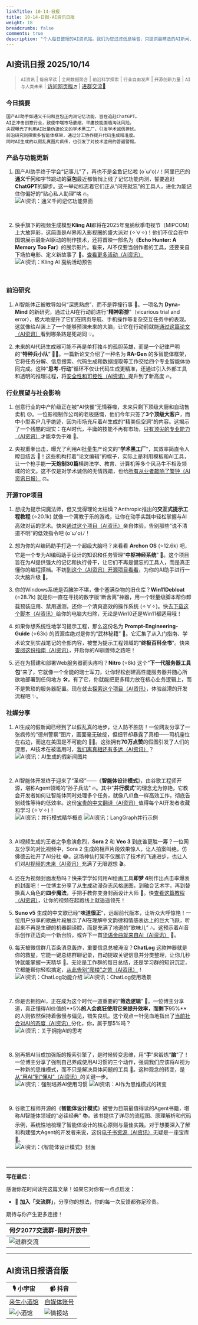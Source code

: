 ```yaml
---
linkTitle: 10-14-日报
title: 10-14-日报-AI资讯日报
weight: 18
breadcrumbs: false
comments: true
description: "个人每日整理的AI资讯站。我们为您过滤信息噪音，只提供最精选的AI新闻、最实用的AI工具与AI教程，助您高效获取人工智能领域的前沿动态"
---
```


## AI资讯日报 2025/10/14

>  `AI资讯` | `每日早读` | `全网数据聚合` | `前沿科学探索` | `行业自由发声` | `开源创新力量` | `AI与人类未来` | [访问网页版↗️](https://ai.hubtoday.app/) | [进群交流🤙](https://source.hubtoday.app/logo/wechat-qun.jpg)



### **今日摘要**

```
国产AI助手如通义千问和豆包正内测记忆功能，旨在追赶ChatGPT。
AI正冲击创意行业，致使中端市场萎缩，平庸技能面临淘汰风险。
央视曝光了利用AI批量伪造论文的学术黑工厂，引发学术诚信担忧。
前沿研究则探索多智能体框架，通过分工协作提升代码生成精准度。
同时AI生成的以假乱真图片疯传，也引发了对技术滥用的普遍警惕。
```


### 产品与功能更新

1.  国产AI助手终于学会“记事儿”了，再也不是金鱼记忆啦 (o´ω'o)ﾉ！阿里巴巴的**通义千问**和字节跳动的**豆包**最近都悄悄上线了记忆功能内测，誓要追赶**ChatGPT**的脚步。这一举动标志着它们正从“问完就忘”的工具人，进化为能记住你偏好的“贴心私人助理”咯 🔥。<br/>
![AI资讯：通义千问记忆功能界面](https://source.hubtoday.app/images/2025/10/news_01k7f313ame8hrr5kmf8hryhe5.avif)
<br/>

2.  快手旗下的视频生成模型**Kling AI**即将在2025年戛纳秋季电视节（MIPCOM）上大放异彩，这简直是AI界闯入影视圈的盛大派对 (✧∀✧)！他们不仅会在中国馆展示最新AI驱动的制作技术，还将首映一部名为《**Echo Hunter: A Memory Too Far**》的展示影片。看来，AI不仅要当创作者的工具，还要亲自下场拍电影、定义新故事了 🚀。[查看更多活动（AI资讯）](https://x.com/Kling_ai/status/1977666699408363969)<br/>
![AI资讯：Kling AI 戛纳活动预告](https://source.hubtoday.app/images/2025/10/news_01k7f3j5jqf8na466mxr2xexpm.avif)
<br/>

### 前沿研究

1.  AI智能体正被教导如何“深思熟虑”，而不是莽撞行事 🤔。一项名为 **Dyna-Mind** 的新研究，通过让AI在行动前进行“**精神彩排**”（vicarious trial and error），极大地提升了它们在网页导航、手机操作等复杂交互任务中的表现。这就像给AI装上了一个能够预演未来的大脑，让它在行动前就能[通过这篇论文（AI资讯）](https://arxiv.org/abs/2510.09577)看到哪条路是死胡同 💡。

2.  未来的AI代码生成器可能不再是单打独斗的孤胆英雄，而是一个纪律严明的“**特种兵小队**” 👨‍💻。一篇新论文介绍了一种名为 **RA-Gen** 的多智能体框架，它将任务分解、信息搜索、代码生成和数据提取等工作交给四个专业智能体协同完成。这种“**思考-行动**”循环不仅让代码生成更精准，还通过引入外部工具和透明的推理过程，将[安全性和可控性（AI资讯）](https://arxiv.org/abs/2510.08665)提升到了新高度 🔥。

### 行业展望与社会影响

1.  创意行业的中产阶级正在被“AI快餐”无情吞噬，未来只剩下顶级大厨和自动售卖机 😥。一位影视制作公司的老板感慨，他们今年只签了**3个顶级大客户**，而中小型客户几乎绝迹，因为市场充斥着AI生成的“精美但空洞”的内容。这揭示了一个残酷的现实：在AI时代，平庸的技能不再有市场，[只有顶尖的专业能力（AI资讯）](https://www.reddit.com/r/artificial/comments/1o4yp1s/the_entire_middle_market_got_destroyed_by_ai_slop/)才能幸免于难 🤔。

2.  央视重拳出击，曝光了利用AI批量生产论文的“**学术黑工厂**”，其效率简直令人瞠目结舌 🤯！这些机构打着“论文编辑”的幌子，实际上是利用模板和AI工具，让一个枪手能**一天炮制30篇**横跨法学、教育、计算机等多个风马牛不相及领域的论文。这不仅是对学术诚信的无情践踏，也给[所有从业者敲响了警钟（AI资讯日报）](https://www.aibase.com/zh/news/21882) ⚖️。

### 开源TOP项目

1.  想成为提示词魔法师，但又觉得理论太枯燥？Anthropic推出的**交互式提示工程教程** (⭐20.1k) 就像一个寓教于乐的游戏，让你在动手实践中轻松掌握与AI高效对话的艺术。快来[通过这个项目（AI资讯）](https://github.com/anthropics/prompt-eng-interactive-tutorial)亲自体验，告别那些“说不清道不明”的低效指令吧 (o´ω'o)ﾉ！

2.  想为你的AI编码助手打造一个超级大脑吗？来看看 **Archon OS** (⭐12.6k) 吧，它是一个专为AI编码助手设计的知识和任务管理“**中枢神经系统**” 🧠。这个项目旨在为AI提供强大的记忆和执行骨干，让它们不再是健忘的工具人，而是真正懂你的编程搭档。不妨[到这个（AI资讯）开源项目看看](https://github.com/coleam00/Archon)，为你的AI助手进行一次大脑升级 🚀。

3.  你的Windows系统是否臃肿不堪，像个塞满杂物的旧仓库？**Win11Debloat** (⭐28.7k) 就是你一直在寻找的数字版“断舍离”神器，用一个轻量级脚本帮你卸载预装应用、禁用遥测，还你一个清爽高效的操作系统 (✧∀✧)。快去[下载这个脚本（AI资讯）](https://github.com/Raphire/Win11Debloat)给你的电脑大扫除，无论是Win10还是Win11都适用哦！

4.  如果你想系统性地学习提示工程，那么这份名为 **Prompt-Engineering-Guide** (⭐63k) 的资源库绝对是你的“武林秘籍” 📜。它汇集了从入门指南、学术论文到实战笔记的全部内容，被誉为提示工程领域的“**终极百科全书**”。快来[查阅这份指南（AI资讯）](https://github.com/dair-ai/Prompt-Engineering-Guide)，开启你的AI驯兽师之路吧！

5.  还在为搭建和部署Web服务器而头疼吗？**Nitro** (⭐8k) 这个“**下一代服务器工具包**”来了，它就像一个全能的瑞士军刀，让你轻松创建高性能服务器并随心所欲地部署到任何地方 🛠️。有了它，你就能把更多精力放在核心业务逻辑上，而不是繁琐的服务器配置。现在就去[探索这个项目（AI资讯）](https://github.com/nitrojs/nitro)，体验丝滑的开发流程吧 ✨。

### 社媒分享

1.  AI生成的假新闻已经到了以假乱真的地步，让人防不胜防！一位网友分享了一张疯传的“德州警察”图片，画面毫无破绽，但细节却暴露了真相——司机座位在右边，而这在美国是不可能的 🕵️‍♂️。这张拥有**70万点赞**的假图引发了人们的深思，AI技术在被滥用时，[我们离真相还有多远（AI资讯）](https://www.reddit.com/r/artificial/comments/1o5kb52/sora_2_was_a_massive_mistake_and_ai_needs_to/)？<br/>
![AI资讯：AI生成的假新闻图片](https://source.hubtoday.app/images/2025/10/news_01k7f3j8y5evb9s84r2nft9qgh.avif)
<br/>

2.  AI智能体开发终于迎来了“圣经”——《**智能体设计模式**》，由谷歌工程师开源，堪称Agent领域的“孙子兵法” 🔥。其中“**并行模式**”的理念尤为惊艳，它教会开发者如何让智能体同时处理多个任务，就像八爪鱼一样高效工作，彻底告别线性等待的低效率。这份[宝贵的中文翻译（AI资讯）](https://github.com/ginobefun/agentic-design-patterns-cn/blob/main/09-Chapter-03-Parallelization.md)值得每个AI开发者收藏和学习 (✧∀✧)！<br/>
![AI资讯：并行模式精华概览](https://source.hubtoday.app/images/2025/10/news_01k7f3jcp3eh78hv1zhy3hwp8x.avif)
![AI资讯：LangGraph并行示例](https://source.hubtoday.app/images/2025/10/news_01k7f3jftbfmtvmwpe9jmsae6t.avif)
<br/>

3.  AI视频生成的王者之争愈演愈烈，**Sora 2** 和 **Veo 3** 到底谁更胜一筹？一位网友分享的对比视频中，Sora 2 生成的相声片段效果惊人，让人拍案叫绝，仿佛德云社开了AI分社 😂。这场神仙打架不仅展示了技术的飞速进步，也让人们对[AI视频的未来（AI资讯）](https://m.okjike.com/originalPosts/68ec9dac02b6cd1372f2c291)充满了无限遐想 🎬。




4.  还在为视频封面发愁吗？快来学学如何用AI绘画工具**即梦 4**制作出点击率爆表的封面吧！一位博主分享了从生成动漫杂志风格底图，到融合艺术字，再到替换真人角色的**四步魔法**，手把手教你变身封面设计大师 🎨。快[查看这篇教程（AI资讯）](https://x.com/op7418/status/1977574988153761929)，让你的视频在起跑线上就遥遥领先！




5.  **Suno v5** 生成的中文歌已经“**味道很正**”，远超前代版本，让听众大呼惊艳！一位用户分享的歌曲片段展示了AI在理解中文韵律和情感表达上的巨大飞跃，听起来不再是生硬的机器翻译腔，而是充满了地道的“歌味儿” 🎶。这预示着AI音乐创作正迈向一个新台阶，或许下一首[华语金曲就来自AI（AI资讯）](https://x.com/oran_ge/status/1977530628683014261) 🤔。




6.  每天被微信群几百条消息轰炸，重要信息总被淹没？**ChatLog** 这款神器就是你的救星，它能一键总结群聊记录，自动提取关键信息并分类整理，让你几秒钟就能掌握一天精华 🚀。无论是工作群的每日总结，还是学习群的知识沉淀，它都能帮你轻松搞定，[从此告别“爬楼”之苦（AI资讯）](https://m.okjike.com/originalPosts/68ec6c643ea7571a7844cff2)！<br/>
![AI资讯：ChatLog功能介绍](https://source.hubtoday.app/images/2025/10/news_01k7f33wc9e2n8pdntzjer59vn.avif)
![AI资讯：ChatLog使用场景](https://source.hubtoday.app/images/2025/10/news_01k7f31vbmfbvrgtkcva2cw0ry.avif)
<br/>

7.  你是否拥抱AI，正在成为这个时代一道重要的“**筛选逻辑**” 🤔。一位博主分享道，真正懂得AI价值的**5%**的人会疯狂使用它来提升效率，而剩下**95%**的人则依然保持着傲慢与偏见，错失良机。这个观点一针见血地指出了[当前社会对AI的态度（AI资讯）](https://m.okjike.com/originalPosts/68ec5dd700c0686ab5140ec8)分化，你，属于那5%吗？<br/>
![AI资讯：关于拥抱AI的思考](https://source.hubtoday.app/images/2025/10/news_01k7f3afhffyrt299654g40fgg.avif)
<br/>

8.  别再把AI当成加强版的搜索引擎了，是时候转变思维，用“**手**”来锻炼“**脑**”了！一位博主分享了强制自己养成使用AI习惯的三个动作，强调我们应该将AI视为一种新的思维模式，而不只是解决具体问题的工具 🧠。这种观念的转变，是[从“用AI”到“懂AI”（AI资讯）](https://x.com/JamesGoong/status/1977546188456112240)的关键一步。<br/>
![AI资讯：强制培养AI使用习惯](https://source.hubtoday.app/images/2025/10/news_01k7f351vpfhxbven7tz2m2pzb.avif)
![AI资讯：AI作为思维模式的转变](https://source.hubtoday.app/images/2025/10/news_01k7f3jkg2e2jt2qr5j9twywqc.avif)
<br/>

9.  谷歌工程师开源的《**智能体设计模式**》被誉为目前最值得读的Agent书籍，堪称AI智能体领域的“必读经典” 📚。该书提供了详尽的流程图、原理解析和代码示例，系统性地梳理了智能体设计的核心原则与最佳实践。对于想要深入了解和构建强大Agent的开发者来说，这份[电子书资源（AI资讯）](https://docs.google.com/document/d/1rsaK53T3Lg5KoGwvf8ukOUvbELRtH-V0LnOIFDxBryE/preview?tab=t.0)无疑是一座宝库 💎。<br/>
![AI资讯：《智能体设计模式》封面](https://source.hubtoday.app/images/2025/10/news_01k7f36qx4ffkr9x1vtjg9cx12.avif)
<br/>


---

**写在最后：**

感谢你花时间读完这篇文章！如果它对你有一点点启发：

- 🚀 **加入「交流群」**，分享你的想法，你的每一次反馈都弥足珍贵。

期待与你产生更多连接！

| **何夕2077交流群-限时开放中**                                     |
| ------------------------------------------------------- |
| ![进群交流](https://source.hubtoday.app/logo/wechat-qun.jpg) |


---

## **AI资讯日报语音版**

| 🎙️ **小宇宙** | 📹 **抖音** |
| --- | --- |
| [来生小酒馆](https://www.xiaoyuzhoufm.com/podcast/683c62b7c1ca9cf575a5030e)  |   [自媒体账号](https://www.douyin.com/user/MS4wLjABAAAAwpwqPQlu38sO38VyWgw9ZjDEnN4bMR5j8x111UxpseHR9DpB6-CveI5KRXOWuFwG)|
| ![小酒馆](https://source.hubtoday.app/logo/f959f7984e9163fc50d3941d79a7f262.md.png) | ![情报站](https://source.hubtoday.app/logo/7fc30805eeb831e1e2baa3a240683ca3.md.png) |

